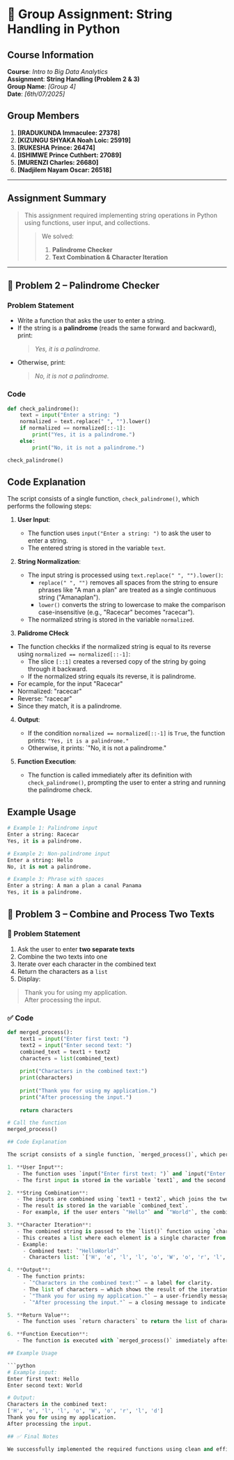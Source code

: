 # 📘 Group Assignment: String Handling in Python

## Course Information

**Course**: _Intro to Big Data Analytics_  
**Assignment**: **String Handling (Problem 2 & 3)**  
**Group Name**: _[Group 4]_  
**Date**: _[6th/07/2025]_

## Group Members

1. **[IRADUKUNDA Immaculee: 27378]**
2. **[KIZUNGU SHYAKA Noah Loic: 25919]**
3. **[RUKESHA Prince: 26474]**
4. **[ISHIMWE Prince Cuthbert: 27089]**
5. **[MURENZI Charles: 26680]**
36. **[Nadjilem Nayam Oscar: 26518]**

---

## Assignment Summary

> This assignment required implementing string operations in Python using functions, user input, and collections.  
>
>> We solved:
>> 
>> 1. **Palindrome Checker**  
>> 2. **Text Combination & Character Iteration**

---

## 📌 Problem 2 – Palindrome Checker

### Problem Statement

* Write a function that asks the user to enter a string.  
* If the string is a **palindrome** (reads the same forward and backward), print:  
  > _Yes, it is a palindrome._  
* Otherwise, print:  
  > _No, it is not a palindrome._

### Code

```python
def check_palindrome():
    text = input("Enter a string: ")
    normalized = text.replace(" ", "").lower()
    if normalized == normalized[::-1]:
        print("Yes, it is a palindrome.")
    else:
        print("No, it is not a palindrome.")

check_palindrome()
```
## Code Explanation

The script consists of a single function, `check_palindrome()`, which performs the following steps:

1. **User Input**:
   - The function uses `input("Enter a string: ")` to ask the user to enter a string.
   - The entered string is stored in the variable `text`.

2. **String Normalization**:
   - The input string is processed using `text.replace(" ", "").lower()`:
     - `replace(" ", "")` removes all spaces from the string to ensure phrases like "A man a plan" are treated as a single continuous string ("Amanaplan").
     - `lower()` converts the string to lowercase to make the comparison case-insensitive (e.g., "Racecar" becomes "racecar").
   - The normalized string is stored in the variable `normalized`.

3. **Palidrome CHeck**
  - The function checkks if the normalized string is equal to its reverse using `normalized == normalized[::-1]`:
    - The slice `[::1]` creates a reversed copy of the string by going through it backward.
    - If the normalized string equals its reverse, it is palindrome.
- For ecample, for the input "Racecar"
 - Normalized: "racecar"
 - Reverse: "racecar"
 - Since they match, it is a palindrome.

4. **Output**:
   - If the condition `normalized == normalized[::-1]` is `True`, the function prints: `"Yes, it is a palindrome."`
   - Otherwise, it prints: `"No, it is not a palindrome."

5. **Function Execution**:
   - The function is called immediately after its definition with `check_palindrome()`, prompting the user to enter a string and running the palindrome check.
## Example Usage

```python
# Example 1: Palindrome input
Enter a string: Racecar
Yes, it is a palindrome.

# Example 2: Non-palindrome input
Enter a string: Hello
No, it is not a palindrome.

# Example 3: Phrase with spaces
Enter a string: A man a plan a canal Panama
Yes, it is a palindrome.
```
## 📌 Problem 3 – Combine and Process Two Texts

### 🔹 Problem Statement

1. Ask the user to enter **two separate texts**
2. Combine the two texts into one
3. Iterate over each character in the combined text
4. Return the characters as a `list`
5. Display:

> Thank you for using my application.  
> After processing the input.

### ✅ Code

```python
def merged_process():
    text1 = input("Enter first text: ")
    text2 = input("Enter second text: ")
    combined_text = text1 + text2
    characters = list(combined_text)
    
    print("Characters in the combined text:")
    print(characters)
    
    print("Thank you for using my application.")
    print("After processing the input.")
    
    return characters

# Call the function
merged_process()

## Code Explanation

The script consists of a single function, `merged_process()`, which performs the following steps:

1. **User Input**:
   - The function uses `input("Enter first text: ")` and `input("Enter second text: ")` to prompt the user for two strings.
   - The first input is stored in the variable `text1`, and the second in `text2`.

2. **String Combination**:
   - The inputs are combined using `text1 + text2`, which joins the two strings end to end.
   - The result is stored in the variable `combined_text`.
   - For example, if the user enters `"Hello"` and `"World"`, the combined result will be `"HelloWorld"`.

3. **Character Iteration**:
   - The combined string is passed to the `list()` function using `characters = list(combined_text)`.
   - This creates a list where each element is a single character from the combined text.
   - Example:
     - Combined text: `"HelloWorld"`
     - Characters list: `['H', 'e', 'l', 'l', 'o', 'W', 'o', 'r', 'l', 'd']`

4. **Output**:
   - The function prints:
     - `"Characters in the combined text:"` — a label for clarity.
     - The list of characters — which shows the result of the iteration.
     - `"Thank you for using my application."` — a user-friendly message.
     - `"After processing the input."` — a closing message to indicate the end of the operation.

5. **Return Value**:
   - The function uses `return characters` to return the list of characters. This makes the function reusable in other parts of a program, though it’s not required by the user.

6. **Function Execution**:
   - The function is executed with `merged_process()` immediately after its definition, allowing the user to interact with the program.

## Example Usage

```python
# Example input:
Enter first text: Hello
Enter second text: World

# Output:
Characters in the combined text:
['H', 'e', 'l', 'l', 'o', 'W', 'o', 'r', 'l', 'd']
Thank you for using my application.
After processing the input.

## ✅ Final Notes

We successfully implemented the required functions using clean and efficient Python syntax.  


